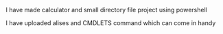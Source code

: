 I have made calculator and small directory file project using powershell

I have uploaded alises and CMDLETS command which can come in handy
